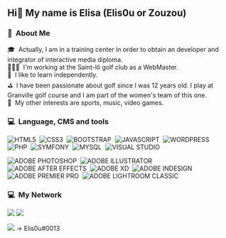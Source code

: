 <h2> Hi👋 My name is Elisa (Elis0u or Zouzou) </h2>

### 🤗 &nbsp;About Me

🎓 &nbsp;Actually, I am in a training center in order to obtain an developer and integrator of interactive media diploma.\
👩🏽‍💻 &nbsp;I'm working at the Saint-lô golf club as a WebMaster.\
📖 &nbsp;I like to learn independently.\
⛳️ &nbsp;I have been passionate about golf since I was 12 years old. I play at Granville golf course and I am part of the women's team of this one.\
💯 &nbsp;My other interests are sports, music, video games.

### 💻 &nbsp;Language, CMS and tools

![HTML5](https://img.shields.io/badge/-HTML-e34f26?logo=html5&logoColor=fff)&nbsp;
![CSS3](https://img.shields.io/badge/-CSS-1572B6?logo=css3&logoColor=fff)&nbsp;
![BOOTSTRAP](https://img.shields.io/badge/-BOOTSTRAP-7952B3?logo=bootstrap&logoColor=fff)&nbsp;
![JAVASCRIPT](https://img.shields.io/badge/-JAVASCRIPT-F7DF1E?logo=javascript&logoColor=fff)&nbsp;
![WORDPRESS](https://img.shields.io/badge/-WORDPRESS-21759B?logo=wordpress&logoColor=ffffff)&nbsp;
![PHP](https://img.shields.io/badge/-PHP-777BB4?logo=php&logoColor=ffffff)&nbsp;
![SYMFONY](https://img.shields.io/badge/-SYMFONY-000000?logo=symfony&logoColor=ffffff)&nbsp;
![MYSQL](https://img.shields.io/badge/-MYSQL-4479A1?logo=mysql&logoColor=ffffff)&nbsp;
![VISUAL STUDIO](https://img.shields.io/badge/-VISUAL%20STUDIO%20CODE-007ACC?logo=visualstudiocode&logoColor=ffffff)&nbsp; 

![ADOBE PHOTOSHOP](https://img.shields.io/badge/-ADOBE%20PHOTOSHOP-31A8FF?logo=adobephotoshop&logoColor=ffffff)&nbsp; 
![ADOBE ILLUSTRATOR](https://img.shields.io/badge/-ADOBE%20ILLUSTRATOR-FF9A00?logo=adobeillustrator&logoColor=ffffff)&nbsp;
![ADOBE AFTER EFFECTS](https://img.shields.io/badge/-ADOBE%20AFTER%20EFFECTS-9999FF?logo=adobeaftereffects&logoColor=ffffff)&nbsp;
![ADOBE XD](https://img.shields.io/badge/-ADOBE%20XD-FF61F6?logo=adobexd&logoColor=ffffff)&nbsp;
![ADOBE INDESIGN](https://img.shields.io/badge/-ADOBE%20INDESIGN-FF3366?logo=adobeindesign&logoColor=ffffff)&nbsp;
![ADOBE PREMIER PRO](https://img.shields.io/badge/-ADOBE%20PREMIERE%20PRO-9999FF?logo=adobepremierepro&logoColor=ffffff)&nbsp;
![ADOBE LIGHTROOM CLASSIC](https://img.shields.io/badge/-ADOBE%20LIGHTROOM%20CLASSIC-31A8FF?logo=adobelightroomclassic&logoColor=ffffff)&nbsp;

### 💻 &nbsp;My Network

<a href="https://dadureelisa.ovh/"><img src="https://img.shields.io/badge/-MY%20WEBSITE-00A98F?logo=about.me&logoColor=ffffff"/></a>
<a href="https://www.linkedin.com/in/elisa-dadure-4009b41ba/"><img src="https://img.shields.io/badge/-LINKEDIN-0A66C2?logo=linkedIn&logoColor=ffffff"/></a>
<p><img src="https://img.shields.io/badge/-DISCORD-5865F2?logo=discord&logoColor=ffffff"/> → Elis0u#0013</p>
